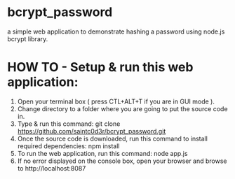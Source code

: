 bcrypt_password
===============
a simple web application to demonstrate hashing a password using node.js bcrypt library.

HOW TO - Setup & run this web application:
==========================================
1. Open your terminal box ( press CTL+ALT+T if you are in GUI mode ).
2. Change directory to a folder where you are going to put the source code in.
3. Type & run this command: git clone https://github.com/saintc0d3r/bcrypt_password.git
4. Once the source code is downloaded, run this command to install required dependencies:
	npm install
5. To run the web application, run this command:
	node app.js
6. If no error displayed on the console box, open your browser and browse to http://localhost:8087
